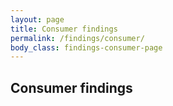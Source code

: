 ```yaml
---
layout: page
title: Consumer findings
permalink: /findings/consumer/
body_class: findings-consumer-page
---
```


## Consumer findings

